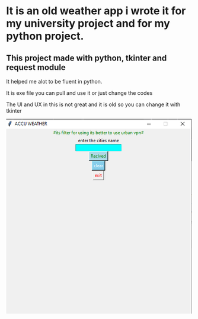 # It is an old weather app i wrote it for my university project and for my python project.
## This project made with python, tkinter and request module 
<p> It helped me alot to be fluent in python.</p>
<p> It is exe file you can pull and use it or just change the codes</p>
<p> The UI and UX in this is not great and it is old so you can change it with tkinter</p>

![picture]( Capture.PNG )
